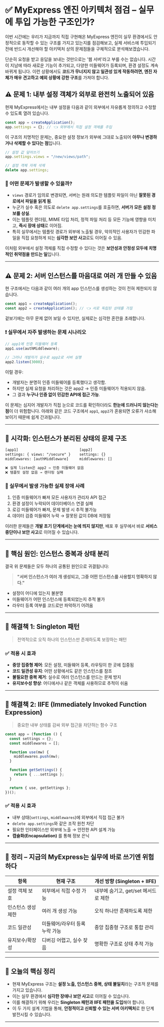 # ✅ MyExpress 엔진 아키텍처 점검 – 실무에 투입 가능한 구조인가?

이번 시간에는 우리가 지금까지 직접 구현해온 MyExpress 엔진이 실무 환경에서도 안정적으로 동작할 수 있는 구조를 가지고 있는지를 점검해보고, 실제 서비스에 투입되기 전에 반드시 개선해야 할 아키텍처 상의 문제점들을 구체적으로 분석해보겠습니다.

단순히 요청을 받고 응답을 보내는 것만으로는 '웹 서버'라고 부를 수는 없습니다. 시간이 지남에 따라 새로운 기능이 추가되고, 다양한 미들웨어가 등록되며, 환경 설정도 계속 바뀌게 됩니다. 이런 상황에서도 **코드가 무너지지 않고 일관성 있게 작동하려면, 엔진 자체가 매우 견고하고 예외 상황에 강한 구조**를 가져야 합니다.

## ⚠️ 문제 1: 내부 설정 객체가 외부로 완전히 노출되어 있음

현재 MyExpress에서는 내부 설정을 다음과 같이 외부에서 자유롭게 정의하고 수정할 수 있도록 열려 있습니다.

```js
const app = createApplication();
app.settings = {}; // 👈 외부에서 직접 설정 객체를 주입
```

이 구조의 치명적인 문제는, 중요한 설정 정보가 외부에 그대로 노출되어 **아무나 변경하거나 삭제할 수 있다는 점**입니다.

```js
// 설정 값 덮어쓰기
app.settings.views = "/new/views/path";

// 설정 객체 자체 삭제
delete app.settings;
```

### 🧨 어떤 문제가 발생할 수 있을까?

- `views` 경로가 임의로 변경되면, 서버는 원래 의도한 템플릿 파일이 아닌 **잘못된 경로에서 파일을 읽게 됨**.
- 누군가 실수 혹은 의도로 `delete app.settings`를 호출하면, **서버가 모든 설정 정보를 상실**.
- 이는 템플릿 렌더링, MIME 타입 처리, 정적 파일 처리 등 모든 기능에 영향을 미치고, **즉시 장애 상태**로 이어짐.
- 특히 실무에서는 템플릿 경로가 외부에 노출될 경우, 악의적인 사용자가 민감한 파일을 직접 요청하게 되는 **심각한 보안 사고**로도 이어질 수 있음.

이처럼 외부에서 설정 객체를 직접 수정할 수 있다는 것은 **보안성과 안정성 모두에 치명적인 취약점을 만드는 일**입니다.

---

## ⚠️ 문제 2: 서버 인스턴스를 마음대로 여러 개 만들 수 있음

현 구조에서는 다음과 같이 여러 개의 app 인스턴스를 생성하는 것이 전혀 제한되지 않습니다.

```js
const app1 = createApplication();
const app2 = createApplication(); // 👈 서로 독립된 상태를 가짐
```

겉보기에는 아무 문제 없어 보일 수 있지만, 실제로는 심각한 혼란을 초래합니다.

### ❗ 실무에서 자주 발생하는 문제 시나리오

```js
// app1에 인증 미들웨어 등록
app1.use(authMiddleware);

// 그러나 개발자가 실수로 app2로 서버 실행
app2.listen(3000);
```

이럴 경우:

- 개발자는 분명히 인증 미들웨어를 등록했다고 생각함.
- 하지만 실제 요청을 처리하는 것은 app2 → 인증 미들웨어가 적용되지 않음.
- 그 결과 **누구나 인증 없이 민감한 API에 접근 가능**.

이 문제는 심지어 개발자가 직접 눈으로 코드를 확인하더라도 **한눈에 드러나지 않는다는 점**이 더 위험합니다. 아래와 같은 코드 구조에서 `app1`, `app2`가 혼용되면 오류가 사소해 보이기 때문에 쉽게 간과됩니다.

---

## 🧠 시각화: 인스턴스가 분리된 상태의 문제 구조

```txt
[app1]                            [app2]
settings: { views: "/secure" }    settings: {}
middlewares: [authMiddleware]     middlewares: []

❌ 실제 listen은 app2 → 인증 미들웨어 없음
❌ 템플릿 설정 없음 → 렌더링 실패
```

### 🧨 실무에서 발생 가능한 실제 장애 사례

1. 인증 미들웨어가 빠져 모든 사용자가 관리자 API 접근
2. 환경 설정이 누락되어 데이터베이스 연결 실패
3. 로깅 미들웨어가 빠져, 문제 발생 시 추적 불가능
4. 데이터 검증 미들웨어 누락 → 잘못된 값이 DB에 저장됨

이러한 문제들은 **개발 초기 단계에서는 눈에 띄지 않지만**, 배포 후 실무에서 바로 **서비스 중단이나 보안 사고**로 이어질 수 있습니다.

---

## 🧩 핵심 원인: 인스턴스 중복과 상태 분리

결국 위 문제들은 모두 하나의 공통된 원인으로 귀결됩니다:

> **"서버 인스턴스가 여러 개 생성되고, 그중 어떤 인스턴스를 사용할지 명확하지 않다."**

- 설정이 어디에 있는지 불분명
- 미들웨어가 어떤 인스턴스에 등록되었는지 추적 불가
- 라우터 등록 여부를 코드로만 파악하기 어려움

---

## 🔐 해결책 1: Singleton 패턴

> 전역적으로 오직 하나의 인스턴스만 존재하도록 보장하는 패턴

### ✅ 적용 시 효과

- **중앙 집중형 제어**: 모든 설정, 미들웨어 등록, 라우팅이 한 곳에 집중됨
- **코드 일관성 유지**: 어떤 상황에서도 같은 인스턴스를 참조
- **불필요한 중복 제거**: 실수로 여러 인스턴스를 만드는 문제 방지
- **유지보수성 향상**: 어디에서나 같은 객체를 사용하므로 추적이 쉬움

---

## 🧪 해결책 2: IIFE (Immediately Invoked Function Expression)

> 중요한 내부 상태를 감싸 외부 접근을 차단하는 함수 구조

```js
const app = (function () {
  const settings = {};
  const middlewares = [];

  function use(mw) {
    middlewares.push(mw);
  }

  function getSettings() {
    return { ...settings };
  }

  return { use, getSettings };
})();
```

### ✅ 적용 시 효과

- 내부 상태(`settings`, `middlewares`)에 외부에서 직접 접근 불가
- `delete app.settings`와 같은 조작 원천 차단
- 필요한 인터페이스만 외부에 노출 → 안전한 API 설계 가능
- **캡슐화(Encapsulation)** 를 통해 정보 은닉

---

## 🎯 정리 – 지금의 MyExpress는 실무에 바로 쓰기엔 위험하다

| 항목               | 현재 구조                      | 개선 방향 (Singleton + IIFE)         |
| ------------------ | ------------------------------ | ------------------------------------ |
| 설정 객체 보호     | 외부에서 직접 수정 가능        | 내부에 숨기고, get/set 메서드로 제한 |
| 인스턴스 생성 제한 | 여러 개 생성 가능              | 오직 하나만 존재하도록 제한          |
| 코드 일관성        | 미들웨어/라우터 등록 누락 가능 | 중앙 집중형 구조로 통합 관리         |
| 유지보수/확장성    | 디버깅 어렵고, 실수 잦음       | 명확한 구조로 상태 추적 가능         |

---

## 📌 오늘의 핵심 정리

- 현재 MyExpress 구조는 **설정 노출, 인스턴스 중복, 상태 불일치**라는 구조적 문제를 가지고 있습니다.
- 이는 실무 환경에서 **심각한 장애나 보안 사고**로 이어질 수 있습니다.
- 이를 해결하기 위해 우리는 **Singleton 패턴과 IIFE 패턴을 도입**해야 합니다.
- 이 두 가지 설계 기법을 통해, **안정적이고 신뢰할 수 있는 서버 아키텍처**로 한 단계 발전시킬 수 있습니다.

---
